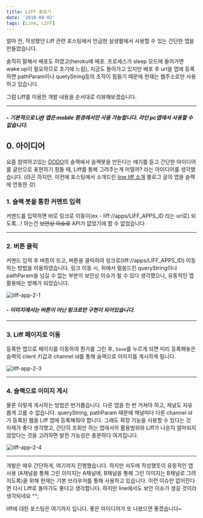 ```yaml
---
title: LIFF 활용기
date: '2018-08-02'
tags: [Line, LIFF]
---
```


얼마 전, 작성했던 Liff 관련 포스팅에서 언급한 실생활에서 사용할 수 있는 간단한 앱을 만들었습니다.

솔직히 말해서 배포도 하였고(heroku에 배포. 프로세스가 sleep 모드에 들어가면 wake up이 필요하므로 초기에 느림),
지금도 돌아가고 있지만 배포 후 url을 앱에 등록하면 pathParam이나 quetyString등의 조작이 힘들기 때문에
현재는 웹주소로만 사용하고 있습니다.

그럼 Liff를 이용한 개발 내용을 순서대로 리뷰해보겠습니다.

---

#### _- 기본적으로 Liff 앱은 mobile 환경에서만 사용 가능합니다. 라인 pc앱에서 사용할 수 없습니다._

## 0. 아이디어

요즘 참여하고있는 [DODO](https://www.alwaysdodo.com/)의 슬랙에서 슬랙봇을 만든다는 얘기를 듣고
간단한 아이디어를 글만으로 표현하기 힘들 때, Liff를 통해 그려주는게 어떨까? 라는 아이디어를
생각했습니다. (라곤 하지만, 이전에 포스팅에서 소개드린 [line liff 소개](https://engineering.linecorp.com/ko/blog/detail/299)
블로그 글의 앱을 슬랙에 연동한 것)

### 1. 슬랙 봇을 통한 커멘트 입력

커멘드를 입력하면 바로 링크로 이동이(ex - liff://apps/LIFF_APPS_ID 라는 url로) 되도록...!
하는건 ~~보안상 이슈로~~ API가 없었기에 할 수 없었습니다.

---

### 2. 버튼 클릭

커멘드 입력 후 버튼이 뜨고, 버튼을 클릭하여 링크로(liff://apps/LIFF_APPS_ID)
이동하는 방법을 이용하였습니다. 링크 이동 시, 위에서 말씀드린 queryString이나 pathParam을
넘길 수 없는 부분이 보안상 이슈가 될 수 있다 생각했으나, 유동적인 앱 활용에는 방해가 되었습니다.

![liff-app-2-1](./liff-app-2-1.png)

#### _- 이미지에서는 버튼이 아닌 링크로만 구현이 되어있습니다._

---

### 3. Liff 페이지로 이동

등록한 앱으로 페이지를 이동하여 뭔가를 그린 후, `Save`를 누르게 되면
미리 등록해놓은 슬랙의 client 키값과 channel id를 통해 슬랙으로 이미지를 게시하게 됩니다.

![liff-app-2-3](./liff-app-2-2.jpeg)

---

### 4. 슬랙으로 이미지 게시

물론 이렇게 게시하는 방법은 번거롭습니다. 다른 앱을 한 번 거쳐야 하고, 채널도 자유롭게 고를 수 없습니다.
queryString, pathParam 때문에 채널마다 다른 channel id가 등록된 웹을 Liff 앱에 등록해줘야 합니다.
그래도 확장 기능을 사용할 수 있다는 것 자체가 좋다 생각했고, 간단히 조회만 하는 앱에서의 활용범위와
Liff가 나온지 얼마되지 않았다는 것을 고려하면 발전 가능성은 충분하다 여겨집니다.

![liff-app-2-4](./liff-app-2-3.png)

---

개발은 매우 간단하게, 여기까지 진행했습니다. 하지만 서두에 작성했듯이 유동적인 앱 사용
(A채널을 통해 그린 이미지는 A채널에, B채널을 통해 그린 이미지는 B채널로 그려지도록)을 위해
현재는 기본 브라우저를 통해 사용하고 있습니다. 이런 이슈만 없어진다면 다시 Liff로 돌아가도
좋다고 생각합니다. 하지만 line에서도 보안 이슈가 생길 것이라 생각되네요 ^^;

liff에 대한 포스팅은 여기까지 입니다. 좋은 아이디어가 또 나왔으면 좋겠습니다~
